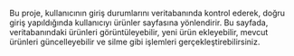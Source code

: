 Bu proje, kullanıcının giriş durumlarını veritabanında kontrol ederek, doğru giriş yapıldığında kullanıcıyı ürünler sayfasına yönlendirir. Bu sayfada, veritabanındaki ürünleri görüntüleyebilir, yeni ürün ekleyebilir, mevcut ürünleri güncelleyebilir ve silme gibi işlemleri gerçekleştirebilirsiniz.



